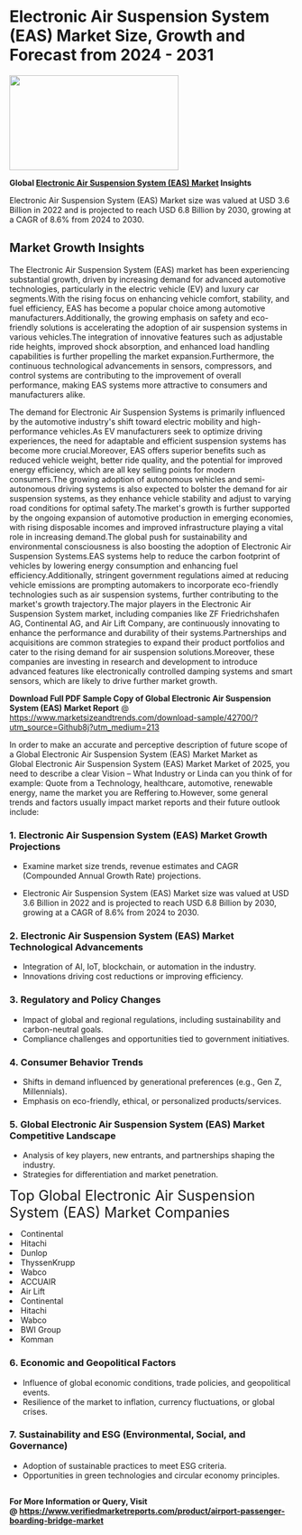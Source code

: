 <H1>Electronic Air Suspension System (EAS) Market Size, Growth and Forecast from 2024 - 2031</H1><img class="aligncenter size-medium wp-image-584254" src="https://thirdeyenews.in/wp-content/uploads/2024/09/Global-Market-Research-300x168.jpeg" alt="" width="300" height="168" /><p><strong>Global&nbsp;<a href="https://www.marketsizeandtrends.com/download-sample/42700/?utm_source=Github8j?utm_medium=213">Electronic Air Suspension System (EAS) Market</a> Insights</strong></p><p>Electronic Air Suspension System (EAS) Market size was valued at USD 3.6 Billion in 2022 and is projected to reach USD 6.8 Billion by 2030, growing at a CAGR of 8.6% from 2024 to 2030.</p><p><h2>Market Growth Insights</h2> <p>The Electronic Air Suspension System (EAS) market has been experiencing substantial growth, driven by increasing demand for advanced automotive technologies, particularly in the electric vehicle (EV) and luxury car segments.With the rising focus on enhancing vehicle comfort, stability, and fuel efficiency, EAS has become a popular choice among automotive manufacturers.Additionally, the growing emphasis on safety and eco-friendly solutions is accelerating the adoption of air suspension systems in various vehicles.The integration of innovative features such as adjustable ride heights, improved shock absorption, and enhanced load handling capabilities is further propelling the market expansion.Furthermore, the continuous technological advancements in sensors, compressors, and control systems are contributing to the improvement of overall performance, making EAS systems more attractive to consumers and manufacturers alike.</p> <p>The demand for Electronic Air Suspension Systems is primarily influenced by the automotive industry's shift toward electric mobility and high-performance vehicles.As EV manufacturers seek to optimize driving experiences, the need for adaptable and efficient suspension systems has become more crucial.Moreover, EAS offers superior benefits such as reduced vehicle weight, better ride quality, and the potential for improved energy efficiency, which are all key selling points for modern consumers.The growing adoption of autonomous vehicles and semi-autonomous driving systems is also expected to bolster the demand for air suspension systems, as they enhance vehicle stability and adjust to varying road conditions for optimal safety.The market's growth is further supported by the ongoing expansion of automotive production in emerging economies, with rising disposable incomes and improved infrastructure playing a vital role in increasing demand.The global push for sustainability and environmental consciousness is also boosting the adoption of Electronic Air Suspension Systems.EAS systems help to reduce the carbon footprint of vehicles by lowering energy consumption and enhancing fuel efficiency.Additionally, stringent government regulations aimed at reducing vehicle emissions are prompting automakers to incorporate eco-friendly technologies such as air suspension systems, further contributing to the market's growth trajectory.The major players in the Electronic Air Suspension System market, including companies like ZF Friedrichshafen AG, Continental AG, and Air Lift Company, are continuously innovating to enhance the performance and durability of their systems.Partnerships and acquisitions are common strategies to expand their product portfolios and cater to the rising demand for air suspension solutions.Moreover, these companies are investing in research and development to introduce advanced features like electronically controlled damping systems and smart sensors, which are likely to drive further market growth.<p><span class=""><strong>Download Full PDF Sample Copy of Global Electronic Air Suspension System (EAS) Market Report</strong> @ <a href="https://www.marketsizeandtrends.com/download-sample/42700/?utm_source=Github8j?utm_medium=213" target="_blank">https://www.marketsizeandtrends.com/download-sample/42700/?utm_source=Github8j?utm_medium=213</a></span></p><p>In order to make an accurate and perceptive description of future scope of a Global&nbsp;Electronic Air Suspension System (EAS) Market Market as Global&nbsp;Electronic Air Suspension System (EAS) Market Market of 2025, you need to describe a clear Vision &ndash; What Industry or Linda can you think of for example: Quote from a Technology, healthcare, automotive, renewable energy, name the market you are Reffering to.However, some general trends and factors usually impact market reports and their future outlook include:</p><h3>1.&nbsp;<strong>Electronic Air Suspension System (EAS) Market Growth Projections</strong></h3><ul><li>Examine market size trends, revenue estimates and CAGR (Compounded Annual Growth Rate) projections.</li><li><p>Electronic Air Suspension System (EAS) Market size was valued at USD 3.6 Billion in 2022 and is projected to reach USD 6.8 Billion by 2030, growing at a CAGR of 8.6% from 2024 to 2030.</p></li></ul><h3>2.&nbsp;<strong>Electronic Air Suspension System (EAS) Market Technological Advancements</strong></h3><ul><li>Integration of AI, IoT, blockchain, or automation in the industry.</li><li>Innovations driving cost reductions or improving efficiency.</li></ul><h3>3.&nbsp;<strong>Regulatory and Policy Changes</strong></h3><ul><li>Impact of global and regional regulations, including sustainability and carbon-neutral goals.</li><li>Compliance challenges and opportunities tied to government initiatives.</li></ul><h3>4.&nbsp;<strong>Consumer Behavior Trends</strong></h3><ul><li>Shifts in demand influenced by generational preferences (e.g., Gen Z, Millennials).</li><li>Emphasis on eco-friendly, ethical, or personalized products/services.</li></ul><h3>5.&nbsp;<strong>Global Electronic Air Suspension System (EAS) Market Competitive Landscape</strong></h3><ul><li>Analysis of key players, new entrants, and partnerships shaping the industry.</li><li>Strategies for differentiation and market penetration.</li></ul><p data-pm-slice="1 1 []"><span style="color: inherit; font-family: inherit; font-size: 25px;">Top Global Electronic Air Suspension System (EAS) Market Companies</span></p><div class="" data-test-id=""><p><li>Continental</li><li> Hitachi</li><li> Dunlop</li><li> ThyssenKrupp</li><li> Wabco</li><li> ACCUAIR</li><li> Air Lift</li><li> Continental</li><li> Hitachi</li><li> Wabco</li><li> BWI Group</li><li> Komman</li></p></div><h3>6.&nbsp;<strong>Economic and Geopolitical Factors</strong></h3><ul><li>Influence of global economic conditions, trade policies, and geopolitical events.</li><li>Resilience of the market to inflation, currency fluctuations, or global crises.</li></ul><h3>7.&nbsp;<strong>Sustainability and ESG (Environmental, Social, and Governance)</strong></h3><ul><li>Adoption of sustainable practices to meet ESG criteria.</li><li>Opportunities in green technologies and circular economy principles.</li></ul><h2><strong style="font-size: 14px;">For More Information or Query, Visit @&nbsp;</strong><a style="background-color: #ffffff; font-size: 14px;" href="https://www.marketsizeandtrends.com/report/electronic-air-suspension-system-eas-market/" target="_blank">https://www.verifiedmarketreports.com/product/airport-passenger-boarding-bridge-market</a></h2>